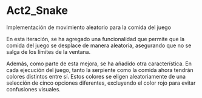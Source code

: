 # Act2_Snake
Implementación de movimiento aleatorio para la comida del juego

En esta iteración, se ha agregado una funcionalidad que permite que la comida del juego se desplace de manera aleatoria, asegurando que no se salga de los límites de la ventana.

Además, como parte de esta mejora, se ha añadido otra característica. En cada ejecución del juego, tanto la serpiente como la comida ahora tendrán colores distintos entre sí. Estos colores se eligen aleatoriamente de una selección de cinco opciones diferentes, excluyendo el color rojo para evitar confusiones visuales.
